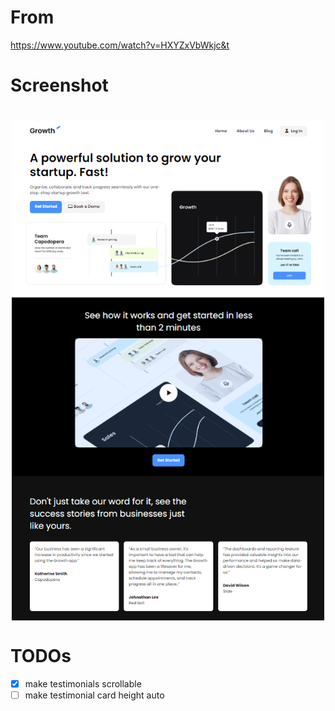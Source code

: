 # From
https://www.youtube.com/watch?v=HXYZxVbWkjc&t

# Screenshot
<img src="./images/screen.png" width="500" style="display:block;margin: 40px auto" />

# TODOs
- [x] make testimonials scrollable
- [ ] make testimonial card height auto
